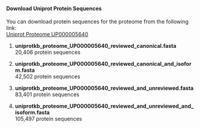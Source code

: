 #### Download Uniprot Protein Sequences

You can download protein sequences for the proteome from the following link:  
[Uniprot Proteome UP000005640](https://www.uniprot.org/proteomes/UP000005640)

1. **uniprotkb_proteome_UP000005640_reviewed_canonical.fasta**  
   20,406 protein sequences

2. **uniprotkb_proteome_UP000005640_reviewed_canonical_and_isoform.fasta**  
   42,502 protein sequences

3. **uniprotkb_proteome_UP000005640_reviewed_and_unreviewed.fasta**  
   83,401 protein sequences

4. **uniprotkb_proteome_UP000005640_reviewed_and_unreviewed_and_isoform.fasta**  
   105,497 protein sequences
